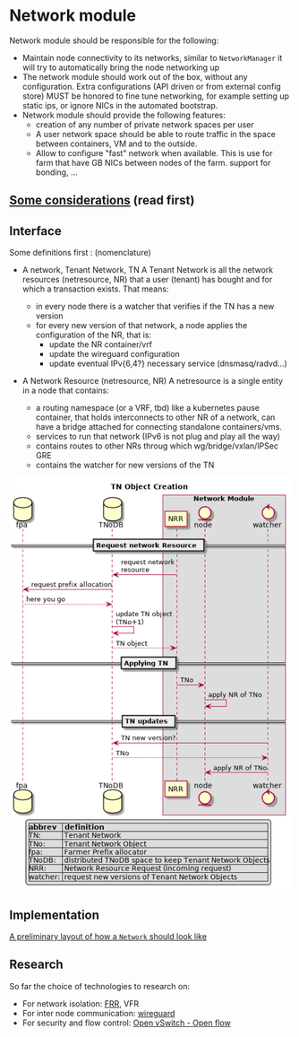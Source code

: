 # Network module

Network module should be responsible for the following:

- Maintain node connectivity to its networks, similar to `NetworkManager` it will try to automatically bring the node networking up
- The network module should work out of the box, without any configuration. Extra configurations (API driven or from external config store) MUST be honored to fine tune networking, for example setting up static ips, or ignore NICs in the automated bootstrap.
- Network module should provide the following features:
  - creation of any number of private network spaces per user
  - A user network space should be able to route traffic in the space between containers, VM and to the outside.
  - Allow to configure "fast" network when available. This is use for farm that have GB NICs between nodes of the farm. support for bonding, ...
## [Some considerations](Requirements.md) (read first)

## Interface

Some definitions first : (nomenclature)

  - A network, Tenant Network, TN
  A Tenant Network is all the network resources (netresource, NR) that a user (tenant) has bought and for which a transaction exists.
  That means:
    - in every node there is a watcher that verifies if the TN has a new version
    - for every new version of that network, a node applies the configuration of the NR, that is:
      - update the NR container/vrf
      - update the wireguard configuration
      - update eventual IPv{6,4?} necessary service (dnsmasq/radvd...)

  - A Network Resource (netresource, NR)
  A netresource is a single entity in a node that contains:
    - a routing namespace (or a VRF, tbd) like a kubernetes pause container, that holds interconnects to other NR of a network, can have a bridge attached for connecting standalone containers/vms. 
    - services to run that network (IPv6 is not plug and play all the way)
    - contains routes to other NRs throug which wg/bridge/vxlan/IPSec GRE
    - contains the watcher for new versions of the TN

![an idea of how](TN_Obj_creation_update.png)


## Implementation

[A preliminary layout of how a `Network` should look like](cases.md)

## Research
So far the choice of technologies to research on:

- For network isolation: [FRR](https://frrouting.org), VFR
- For inter node communication: [wireguard](https://www.wireguard.com/)
- For security and flow control: [Open vSwitch - Open flow](http://docs.openvswitch.org/en/latest/)



